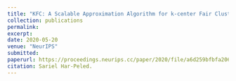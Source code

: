 ```yaml
---
title: "KFC: A Scalable Approximation Algorithm for k-center Fair Clustering"
collection: publications
permalink: 
excerpt: 
date: 2020-05-20
venue: "NeurIPS"
submitted:
paperurl: https://proceedings.neurips.cc/paper/2020/file/a6d259bfbfa2062843ef543e21d7ec8e-Paper.pdf
citation: Sariel Har-Peled. 
---
```

